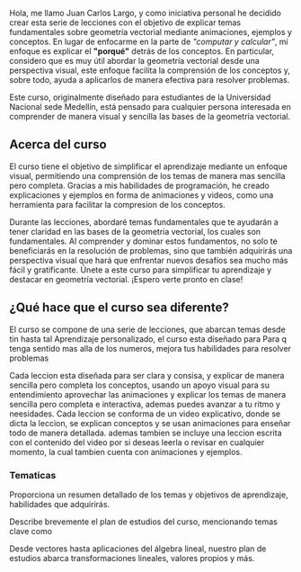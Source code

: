 <!--
---

# Nombre del curso

## Sumérgete en conferencias en video interactivas, aborda problemas desafiantes y construye una base sólida en el dominio de las matemáticas.

### By: imlargo

--- 
-->

Hola, me llamo Juan Carlos Largo, y como iniciativa personal he decidido crear esta serie de lecciones con el objetivo de explicar temas fundamentales sobre geometría vectorial mediante animaciones, ejemplos y conceptos. En lugar de enfocarme en la parte de _"computar y calcular"_, mi enfoque es explicar el **"porqué"** detrás de los conceptos. En particular, considero que es muy útil abordar la geometría vectorial desde una perspectiva visual, este enfoque facilita la comprensión de los conceptos y, sobre todo, ayuda a aplicarlos de manera efectiva para resolver problemas.

Este curso, originalmente diseñado para estudiantes de la Universidad Nacional sede Medellín, está pensado para cualquier persona interesada en comprender de manera visual y sencilla las bases de la geometría vectorial.

## Acerca del curso

El curso tiene el objetivo de simplificar el aprendizaje mediante un enfoque visual, permitiendo una comprensión de los temas de manera mas sencilla pero completa. Gracias a mis habilidades de programación, he creado explicaciones y ejemplos en forma de animaciones y videos, como una herramienta para facilitar la compresion de los conceptos.

Durante las lecciones, abordaré temas fundamentales que te ayudarán a tener claridad en las bases de la geometria vectorial, los cuales son fundamentales. Al comprender y dominar estos fundamentos, no solo te beneficiarás en la resolución de problemas, sino que también adquirirás una perspectiva visual que hará que enfrentar nuevos desafíos sea mucho más fácil y gratificante. Únete a este curso para simplificar tu aprendizaje y destacar en geometría vectorial. ¡Espero verte pronto en clase!

## ¿Qué hace que el curso sea diferente?

El curso se compone de una serie de lecciones, que abarcan temas desde tin hasta tal Aprendizaje personalizado, el curso esta diseñado para Para q tenga sentido mas alla de los numeros, mejora tus habilidades para resolver problemas

Cada leccion esta diseñada para ser clara y consisa, y explicar de manera sencilla pero completa los conceptos, usando un apoyo visual para su entendimiento aprovechar las animaciones y explicar los temas de manera sencilla pero completa e interactiva, ademas puedes avanzar a tu ritmo y neesidades. Cada leccion se conforma de un video explicativo, donde se dicta la leccion, se explican conceptos y se usan animaciones para enseñar todo de manera detallada. ademas tambien se incluye una leccion escrita con el contenido del video por si deseas leerla o revisar en cualquier momento, la cual tambien cuenta con animaciones y ejemplos.

<!-- Breve presentación del equipo docente, resaltando su experiencia y dedicación a la enseñanza de álgebra lineal. Resalta tus calificaciones y experiencia en la enseñanza del álgebra lineal, mostrando tu experiencia y construyendo confianza con posibles estudiantes.
-->

### Tematicas

Proporciona un resumen detallado de los temas y objetivos de aprendizaje, habilidades que adquirirás.

Describe brevemente el plan de estudios del curso, mencionando temas clave como 

Desde vectores hasta aplicaciones del álgebra lineal, nuestro plan de estudios abarca transformaciones lineales, valores propios y más.

<!-- 


### Prueba gratis?


### Otros:

**Preguntas Frecuentes (FAQ)**
Aborda preocupaciones comunes sobre el formato del curso, nivel de dificultad, requisitos previos, etc.

¡Espero que esto te sea de ayuda! No dudes en preguntar si tienes más preguntas o necesitas sugerencias más específicas para tu contenido."


¿Tienes preguntas sobre el curso? Consulta nuestras respuestas a las preguntas más frecuentes.

**Blog?**
Comparte contenido atractivo relacionado con aplicaciones de álgebra lineal, noticias e historias inspiradoras.
Publicaciones relacionadas con aplicaciones de álgebra lineal, noticias y experiencias inspiradoras.
Explora nuestro blog para obtener contenido relacionado con aplicaciones de álgebra lineal, noticias y experiencias inspiradoras.

**Testimonios**

Incluye citas o videos cortos de estudiantes satisfechos elogiando la efectividad e impacto del curso.

"Este curso transformó por completo mi comprensión del álgebra lineal. ¡Ahora puedo aplicarlo a mis proyectos de ciencia de datos con confianza!" - John Smith, Analista de Datos.









---

### Tips:

- Utiliza un diseño limpio e intuitivo con colores y fuentes de marca consistentes. Al incorporar estos elementos en tu página de inicio, puedes crear una presencia en línea convincente e informativa para tu curso de álgebra lineal, atrayendo a posibles estudiantes y aumentando tus inscripciones.

- Visuales: Usa iconos, ilustraciones o fragmentos de animación cortos para mejorar la legibilidad y hacer que la información sea más atractiva.

- Utiliza un lenguaje claro y conciso, evitando jerga técnica siempre que sea posible.
Mantén la información atractiva y visualmente agradable.

Enfócate en los beneficios y el valor que tu curso ofrece a los posibles estudiantes.
Facilita a los usuarios tomar acción y obtener más información.

Imagen/Video Destacado: Capta la atención con una imagen o video visualmente atractivo que muestre la belleza y relevancia del álgebra lineal. Piensa en gráficos, animaciones en 3D o aplicaciones del mundo real como gráficos por computadora o simulaciones de ingeniería.

### Estructura

**Llamado a la Acción:**
Muestra de manera prominente un botón claro de llamado a la acción (CTA), como "Inscríbete Ahora", "Más Información" o "Obtén una Prueba Gratis". Utiliza colores contrastantes para que destaque.
Considera ofrecer un descuento o bonificación por tiempo limitado para incentivar la acción inmediata.
Contenido Adicional: Crea un sentido de urgencia y promueve la inscripción.

Botón claro y prominente: Facilita a los usuarios inscribirse o obtener más información. Ejemplos: "¡Comienza tu prueba gratuita!", "¡Inscríbete ahora!" o "¡Obtén tu plan de estudios!".
Oferta por tiempo limitado o descuento: Crea un sentido de urgencia y promueve la inscripción.
¡Comienza tu prueba gratuita ahora y desbloquea el potencial del álgebra lineal en tu carrera!
Inscríbete antes del [fecha] y obtén un [porcentaje] de descuento en la matrícula.

**Módulo de vista previa gratuito:** Ofrece una muestra del contenido de tu curso con una lección gratuita o video de muestra.

Utiliza un lenguaje claro y conciso, evitando jerga técnica siempre que sea posible.
Mantén la información atractiva y visualmente agradable.
Enfócate en los beneficios y el valor que tu curso ofrece a los posibles estudiantes.
Facilita a los usuarios tomar acción y obtener más información.
Siguiendo esta estructura e incorporando un contenido convincente, puedes crear una página de inicio que atraiga eficazmente a posibles estudiantes a tu sitio web del curso de álgebra lineal.

Viñetas claras y concisas: Enumera las características y beneficios clave de tu curso. Ejemplos: "Módulos de aprendizaje interactivos con explicaciones multimedia", "Rutas de aprendizaje personalizadas con cuestionarios adaptativos", "Conferencias en video lideradas por expertos y sesiones de preguntas y respuestas en vivo", "Estudios de casos del mundo real y aprendizaje basado en proyectos", "Orientación profesional y conexiones industriales."
Visuales: Usa iconos, ilustraciones o fragmentos de animación cortos para mejorar la legibilidad y hacer que la información sea más atractiva.

Mantén el texto de la página de inicio conciso y escaneable. Apunta a una comunicación clara y destaca la propuesta de valor de tu curso.

-->